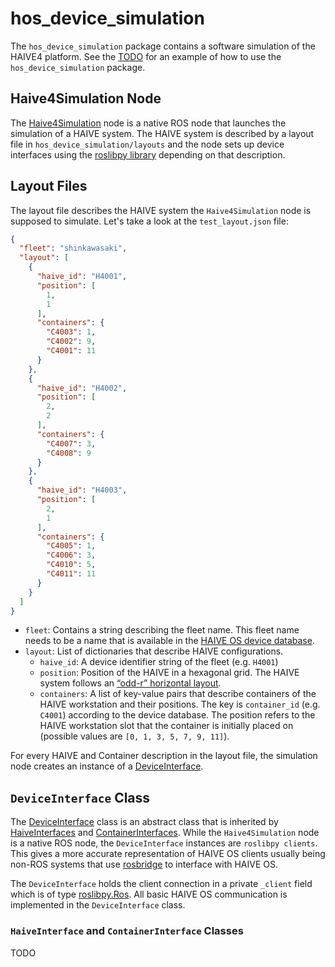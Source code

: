 # hos_device_simulation

The `hos_device_simulation` package contains a software simulation of the HAIVE4 platform. See the [TODO](TODO) for an example of how to use the `hos_device_simulation` package.

## Haive4Simulation Node

The [Haive4Simulation](https://github.com/Molcure/HAIVE-OS/blob/main/src/hos_device_simulation/hos_device_simulation/simulation.py#L19) node is a native ROS node that launches the simulation of a HAIVE system. The HAIVE system is described by a layout file in `hos_device_simulation/layouts` and the node sets up device interfaces using the [roslibpy library](https://roslibpy.readthedocs.io/en/latest/) depending on that description.

## Layout Files

The layout file describes the HAIVE system the `Haive4Simulation` node is supposed to simulate. Let's take a look at the `test_layout.json` file:

```json
{
  "fleet": "shinkawasaki",
  "layout": [
    {
      "haive_id": "H4001",
      "position": [
        1, 
        1
      ],
      "containers": {
        "C4003": 1,
        "C4002": 9,
        "C4001": 11
      }
    },
    {
      "haive_id": "H4002",
      "position": [
        2,
        2
      ],
      "containers": {
        "C4007": 3,
        "C4008": 9
      }
    },
    {
      "haive_id": "H4003",
      "position": [
        2,
        1
      ],
      "containers": {
        "C4005": 1,
        "C4006": 3,
        "C4010": 5,
        "C4011": 11
      }
    }
  ]
}
```

- `fleet`: Contains a string describing the fleet name. This fleet name needs to be a name that is available in the [HAIVE OS device database](https://github.com/Molcure/HAIVE-OS/blob/master/docs/hos_device_layer/?id=haive-os-device-database).
- `layout`: List of dictionaries that describe HAIVE configurations.
  - `haive_id`: A device identifier string of the fleet (e.g. `H4001`)
  - `position`: Position of the HAIVE in a hexagonal grid. The HAIVE system follows an [“odd-r” horizontal layout](https://www.redblobgames.com/grids/hexagons/#coordinates).
  - `containers`: A list of key-value pairs that describe containers of the HAIVE workstation and their positions. The key is `container_id` (e.g. `C4001`) according to the device database. The position refers to the HAIVE workstation slot that the container is initially placed on (possible values are `[0, 1, 3, 5, 7, 9, 11]`).

For every HAIVE and Container description in the layout file, the simulation node creates an instance of a [DeviceInterface](https://github.com/Molcure/HAIVE-OS/blob/main/src/hos_device_simulation/hos_device_simulation/device_interface.py#L12).

## `DeviceInterface` Class

The [DeviceInterface](https://github.com/Molcure/HAIVE-OS/blob/main/src/hos_device_simulation/hos_device_simulation/device_interface.py) class is an abstract class that is inherited by [HaiveInterfaces](https://github.com/Molcure/HAIVE-OS/blob/main/src/hos_device_simulation/hos_device_simulation/interfaces_haive.py) and [ContainerInterfaces](https://github.com/Molcure/HAIVE-OS/blob/main/src/hos_device_simulation/hos_device_simulation/interfaces_container.py). While the `Haive4Simulation` node is a native ROS node, the `DeviceInterface` instances are `roslibpy clients`. This gives a more accurate representation of HAIVE OS clients usually being non-ROS systems that use [rosbridge](https://github.com/RobotWebTools/rosbridge_suite) to interface with HAIVE OS.

The `DeviceInterface` holds the client connection in a private `_client` field which is of type [roslibpy.Ros](https://roslibpy.readthedocs.io/en/latest/reference/index.html). All basic HAIVE OS communication is implemented in the `DeviceInterface` class.

### `HaiveInterface` and `ContainerInterface` Classes

TODO
